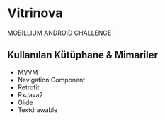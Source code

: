 # Vitrinova
 MOBILLIUM ANDROID CHALLENGE
 
## Kullanılan Kütüphane & Mimariler
- MVVM
- Navigation Component
- Retrofit
- RxJava2
- Glide
- Textdrawable
